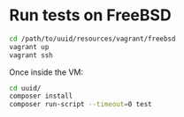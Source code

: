 # Run tests on FreeBSD

``` bash
cd /path/to/uuid/resources/vagrant/freebsd
vagrant up
vagrant ssh
```

Once inside the VM:

``` bash
cd uuid/
composer install
composer run-script --timeout=0 test
```
